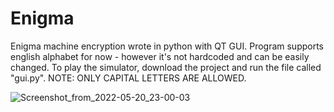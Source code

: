 # Enigma
Enigma machine encryption wrote in python with QT GUI. Program supports english alphabet for now - however it's not hardcoded and can be easily changed. To play the simulator, download the project and run the file called "gui.py".
NOTE: ONLY CAPITAL LETTERS ARE ALLOWED.

![Screenshot_from_2022-05-20_23-00-03](/uploads/fee751308634ef97bddba545667a01c7/Screenshot_from_2022-05-20_23-00-03.png)
